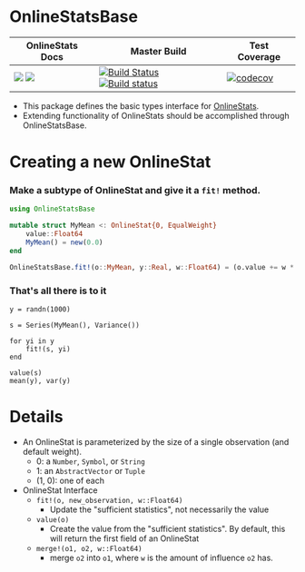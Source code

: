 # OnlineStatsBase

| OnlineStats Docs | Master Build | Test Coverage |
|------------------|--------------|---------------|
| [![](https://img.shields.io/badge/docs-stable-blue.svg)](https://joshday.github.io/OnlineStats.jl/stable) [![](https://img.shields.io/badge/docs-latest-blue.svg)](https://joshday.github.io/OnlineStats.jl/latest) | [![Build Status](https://travis-ci.org/joshday/OnlineStatsBase.jl.svg?branch=master)](https://travis-ci.org/joshday/OnlineStatsBase.jl) [![Build status](https://ci.appveyor.com/api/projects/status/99i0vq2crpwgqonp/branch/master?svg=true)](https://ci.appveyor.com/project/joshday/onlinestatsbase-jl/branch/master) | [![codecov](https://codecov.io/gh/joshday/OnlineStatsBase.jl/branch/master/graph/badge.svg)](https://codecov.io/gh/joshday/OnlineStatsBase.jl) |


- This package defines the basic types interface for [OnlineStats](https://github.com/joshday/OnlineStats.jl).  
- Extending functionality of OnlineStats should be accomplished through OnlineStatsBase.



# Creating a new OnlineStat

### Make a subtype of OnlineStat and give it a `fit!` method.

```julia
using OnlineStatsBase

mutable struct MyMean <: OnlineStat{0, EqualWeight}
    value::Float64
    MyMean() = new(0.0)
end

OnlineStatsBase.fit!(o::MyMean, y::Real, w::Float64) = (o.value += w * (y - o.value))
```

### That's all there is to it
```
y = randn(1000)

s = Series(MyMean(), Variance())

for yi in y
    fit!(s, yi)
end

value(s)
mean(y), var(y)
```


# Details

- An OnlineStat is parameterized by the size of a single observation (and default weight).
  - 0: a `Number`, `Symbol`, or `String`
  - 1: an `AbstractVector` or `Tuple`
  - (1, 0): one of each
- OnlineStat Interface
  - `fit!(o, new_observation, w::Float64)`
    - Update the "sufficient statistics", not necessarily the value
  - `value(o)`
    - Create the value from the "sufficient statistics".  By default, this will return the first field of an OnlineStat
  - `merge!(o1, o2, w::Float64)`
    - merge `o2` into `o1`, where `w` is the amount of influence `o2` has.
